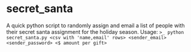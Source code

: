 # secret_santa
A quick python script to randomly assign and email a list of people with their secret santa assignment for the holiday season.
Usage: `>_ python secret_santa.py <csv with 'name,email' rows> <sender_email> <sender_password> <$ amount per gift>`
